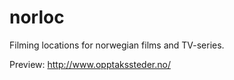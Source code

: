 norloc
======

Filming locations for norwegian films and TV-series.

Preview: http://www.opptakssteder.no/

